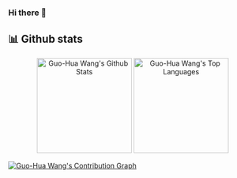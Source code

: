 ### Hi there 👋

## 📊 Github stats

<p align="center">
  <a href="https://github.com/anuraghazra/github-readme-stats"><img alt="Guo-Hua Wang's Github Stats" src="https://github-readme-stats.vercel.app/api?username=DoctorKey&theme=dracula"  height="192px"/></a>
  <a href="https://github.com/anuraghazra/github-readme-stats"><img alt="Guo-Hua Wang's Top Languages" src="https://github-readme-stats.vercel.app/api/top-langs/?username=DoctorKey&layout=compact&theme=dracula"  height="192px"/></a>
</p>

[![Guo-Hua Wang's Contribution Graph](https://activity-graph.herokuapp.com/graph?username=DoctorKey&theme=dracula)](https://github.com/ashutosh00710/github-readme-activity-graph)

<!--
**DoctorKey/DoctorKey** is a ✨ _special_ ✨ repository because its `README.md` (this file) appears on your GitHub profile.

Here are some ideas to get you started:

- 🔭 I’m currently working on ...
- 🌱 I’m currently learning ...
- 👯 I’m looking to collaborate on ...
- 🤔 I’m looking for help with ...
- 💬 Ask me about ...
- 📫 How to reach me: ...
- 😄 Pronouns: ...
- ⚡ Fun fact: ...
-->
